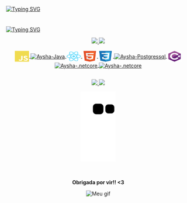 <a href="https://git.io/typing-svg"><img src="https://readme-typing-svg.demolab.com?font=Fira+Code&weight=400&size=55&duration=1&pause=30&center=false&width=3000&height=100&lines=Aceita+um+cafezinho%3F☕" alt="Typing SVG" />
</a> 
#
<!-- - 🔭 Atualmente trabalho com Back-End
 - 🌱 Estou Estudando C# -->
  
<a href="https://git.io/typing-svg"><img src="https://readme-typing-svg.demolab.com?font=Work+Sans&size=35&pause=1000&color=C78CF7&center=true&width=1000&height=97&lines=Me+chamo+Aysha!;Sou+estudante+FullStack.;+Atualmente+estou+aprimorando++meu+JS;Bem+vindo!!+%3A)" alt="Typing SVG" /></a>

<div align="center">
  <a href="https://github.com/AyshaAlessandra">
  <img height="180em" src="https://github-readme-stats-git-masterrstaa-rickstaa.vercel.app/api?username=AyshaAlessandra&&show_icons=true&theme=nightowl&include_all_commits=true&count_private=true"/>
 <a href="https://github.com/anuraghazra/convoychat">
  <img height="180em" src="https://github-readme-stats.vercel.app/api/top-langs/?username=AyshaAlessandra&layout=compact&theme=nightowl" />
</div>

  <div class="Linguagens" style="display: inline_block" , align="center"><br>
    <img align="center" alt="Aysha-Js" height="30" width="40"
        src="https://raw.githubusercontent.com/devicons/devicon/master/icons/javascript/javascript-plain.svg">
    <img align="center" alt="Aysha-Java" height="30" width="40"
        src="https://cdn.jsdelivr.net/gh/devicons/devicon/icons/java/java-original.svg" />
    <img align="center" alt="Aysha-React" height="30" width="40"
        src="https://raw.githubusercontent.com/devicons/devicon/master/icons/react/react-original.svg">
    <img align="center" alt="Aysha-HTML" height="30" width="40"
        src="https://raw.githubusercontent.com/devicons/devicon/master/icons/html5/html5-original.svg">
    <img align="center" alt="Aysha-CSS" height="30" width="40"
        src="https://raw.githubusercontent.com/devicons/devicon/master/icons/css3/css3-original.svg">
    <img align="center" alt="Aysha-Postgressql" height="30" width="40"
        src="https://cdn.jsdelivr.net/gh/devicons/devicon/icons/postgresql/postgresql-original.svg" />
    <img align="center" alt="Aysha-Csharp" height="30" width="40"
        src="https://raw.githubusercontent.com/devicons/devicon/master/icons/csharp/csharp-original.svg">
    <img align="center" alt="Aysha-.netcore" height="30" width="40"
        src="https://cdn.jsdelivr.net/gh/devicons/devicon/icons/dotnetcore/dotnetcore-original.svg" />
    <img align="center" alt="Aysha-.netcore" height="30" width="40"
        src="https://cdn.jsdelivr.net/gh/devicons/devicon/icons/spring/spring-original.svg" />
</div>
 
##
 
<div align="center"> 
  <a href="https://www.instagram.com/kabell179/?next=%2F" target="_blank"><img src="https://img.shields.io/badge/-Instagram-%23E4405F?style=for-the-badge&logo=instagram&logoColor=white" target="_blank">
  </a>
  <a href="https://www.linkedin.com/in/aysha-alessandra-488160224/" target="_blank"><img src="https://img.shields.io/badge/-LinkedIn-%230077B5?style=for-the-badge&logo=linkedin&logoColor=white" target="_blank">
  </a> 

 ![Snake animation](https://github.com/AyshaAlessandra/AyshaAlessandra/blob/output/github-contribution-grid-snake.svg)
  
   <div align="center">
      <br><p align="centre"><b>Obrigada por vir!! <3</b></p>  
     <img height="200" src="https://media.discordapp.net/attachments/568600306770903040/1085607009740656690/Gif_Readme.gif" alt="Meu gif">
   </div>
 
</div> 
